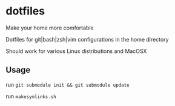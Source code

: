 dotfiles
========

Make your home more comfortable

Dotfiles for git|bash|zsh|vim configurations in the home directory

Should work for various Linux distributions and MacOSX

## Usage

run ```git submodule init && git submodule update```

run ```makesymlinks.sh```

